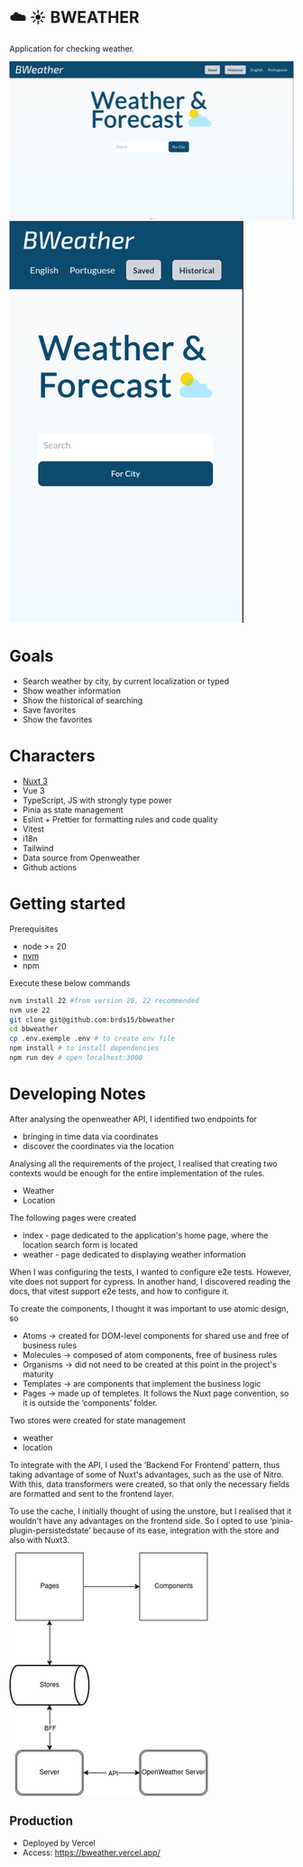 # ☁️ ☀️ BWEATHER

Application for checking weather.

![home](screenshots/print.png)
![home](screenshots/print-mobile.png)

# Goals

- Search weather by city, by current localization or typed
- Show weather information
- Show the historical of searching
- Save favorites
- Show the favorites

# Characters

- [Nuxt 3](https://nuxt.com/docs/getting-started/introduction)
- Vue 3
- TypeScript, JS with strongly type power
- Pinia as state management
- Eslint + Prettier for formatting rules and code quality
- Vitest
- i18n
- Tailwind
- Data source from Openweather
- Github actions

# Getting started

Prerequisites

- node >= 20
- [nvm](https://github.com/nvm-sh/nvm)
- npm

Execute these below commands

```sh
nvm install 22 #from version 20, 22 recommended
nvm use 22
git clone git@github.com:brds15/bbweather
cd bbweather
cp .env.exemple .env # to create env file
npm install # to install dependencies
npm run dev # open localhost:3000
```

# Developing Notes

After analysing the openweather API, I identified two endpoints for

- bringing in time data via coordinates
- discover the coordinates via the location

Analysing all the requirements of the project, I realised that creating two contexts would be enough for the entire implementation of the rules.

- Weather
- Location

The following pages were created

- index - page dedicated to the application's home page, where the location search form is located
- weather - page dedicated to displaying weather information

When I was configuring the tests, I wanted to configure e2e tests. However, vite does not support for cypress. In another hand, I discovered reading the docs, that vitest support e2e tests, and how to configure it.

To create the components, I thought it was important to use atomic design, so

- Atoms -> created for DOM-level components for shared use and free of business rules
- Molecules -> composed of atom components, free of business rules
- Organisms -> did not need to be created at this point in the project's maturity
- Templates -> are components that implement the business logic
- Pages -> made up of templetes. It follows the Nuxt page convention, so it is outside the ‘components’ folder.

Two stores were created for state management

- weather
- location

To integrate with the API, I used the ‘Backend For Frontend’ pattern, thus taking advantage of some of Nuxt's advantages, such as the use of Nitro.
With this, data transformers were created, so that only the necessary fields are formatted and sent to the frontend layer.

To use the cache, I initially thought of using the unstore, but I realised that it wouldn't have any advantages on the frontend side. So I opted to use ‘pinia-plugin-persistedstate’ because of its ease, integration with the store and also with Nuxt3.

![system-design](screenshots/system-design.png)

## Production

- Deployed by Vercel
- Access: https://bweather.vercel.app/
